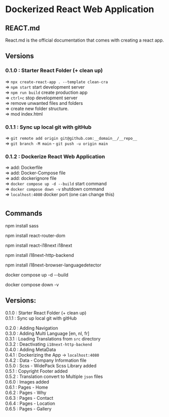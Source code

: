 # Dockerized React Web Application

## REACT.md

React.md is the official documentation that comes with creating a react app.

## Versions

### 0.1.0 : Starter React Folder (+ clean up)

=> `npx create-react-app . --template clean-cra`  
=> `npm start` start development server  
=> `npm run build` create production app  
=> `ctrl+c` stop development server  
=> remove unwanted files and folders  
=> create new folder structure.  
=> mod index.html

### 0.1.1 : Sync up local git with gitHub

=> `git remote add origin git@github.com:__domain__/__repo__`  
=> `git branch -M main` - `git push -u origin main`

### 0.1.2 : Dockerize React Web Application

=> add: Dockerfile  
=> add: Docker-Compose file  
=> add: dockerignore file  
=> `docker compose up -d --build` start command  
=> `docker compose down -v` shutdown command  
=> `localhost:4080` docker port (one can change this)

#

## Commands

npm install sass

npm install react-router-dom

npm install react-i18next i18next

npm install i18next-http-backend

npm install i18next-browser-languagedetector

docker compose up -d --build

docker compose down -v

## Versions:

0.1.0 : Starter React Folder (+ clean up)  
0.1.1 : Sync up local git with gitHub

0.2.0 : Adding Navigation  
0.3.0 : Adding Multi Language [en, nl, fr]  
0.3.1 : Loading Translations from `src` directory  
0.3.2 : Deactivating `i18next-http-backend`  
0.4.0 : Adding MetaData  
0.4.1 : Dockerizing the App -> `localhost:4080`  
0.4.2 : Data - Company Information file  
0.5.0 : Scss - WidePack Scss Library added  
0.5.1 : Copyright Footer added  
0.5.2 : Translation convert to Multiple `json` files  
0.6.0 : Images added  
0.6.1 : Pages - Home  
0.6.2 : Pages - Why  
0.6.3 : Pages - Contact  
0.6.4 : Pages - Location  
0.6.5 : Pages - Gallery
